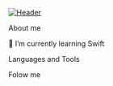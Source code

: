 [![Header ]()](https://github.com/Userror101)


About me


🔭 I’m currently learning Swift

Languages and Tools

Folow me
